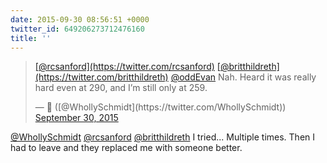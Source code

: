 ```yaml
---
date: 2015-09-30 08:56:51 +0000
twitter_id: 649206273712476160
title: ''
---
```


<blockquote class="twitter-tweet"><p lang="en" dir="ltr"><a href="https://twitter.com/rcsanford?ref_src=twsrc%5Etfw">[@rcsanford](https://twitter.com/rcsanford)</a> <a href="https://twitter.com/britthildreth?ref_src=twsrc%5Etfw">[@britthildreth](https://twitter.com/britthildreth)</a> <a href="https://twitter.com/oddEvan?ref_src=twsrc%5Etfw">@oddEvan</a> Nah. Heard it was really hard even at 290, and I’m still only at 259.</p>&mdash; 🤧 ([@WhollySchmidt](https://twitter.com/WhollySchmidt)) <a href="https://twitter.com/WhollySchmidt/status/649206007307108352?ref_src=twsrc%5Etfw">September 30, 2015</a></blockquote>
<script async src="https://platform.twitter.com/widgets.js" charset="utf-8"></script>

[@WhollySchmidt](https://twitter.com/WhollySchmidt) [@rcsanford](https://twitter.com/rcsanford) [@britthildreth](https://twitter.com/britthildreth) I tried... Multiple times. Then I had to leave and they replaced me with someone better.
